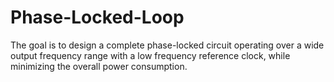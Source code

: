 # Phase-Locked-Loop
The goal is to design a complete phase-locked circuit operating over a wide output frequency range with a low frequency reference clock, while minimizing the overall power consumption.
